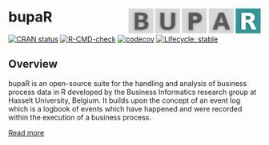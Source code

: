 # bupaR <img src="man/figures/logo.png" align="right" height="50" />

<!-- badges: start -->
[![CRAN status](https://www.r-pkg.org/badges/version/bupaR)](https://CRAN.R-project.org/package=bupaR/)
[![R-CMD-check](https://github.com/bupaverse/bupaR/workflows/R-CMD-check/badge.svg/)](https://github.com/bupaverse/bupaR/actions/)
[![codecov](https://codecov.io/gh/bupaverse/bupaR/branch/dev/graph/badge.svg?token=40OgWBneWv/)](https://app.codecov.io/gh/bupaverse/bupaR/)
[![Lifecycle: stable](https://lifecycle.r-lib.org/articles/figures/lifecycle-stable.svg)](https://lifecycle.r-lib.org/articles/stages.html#stable/)
<!-- badges: end -->

## Overview

bupaR is an open-source suite for the handling and analysis of business process data in R developed by the Business Informatics research group at Hasselt University, Belgium. It builds upon the concept of an event log which is a logbook of events which have happened and were recorded within the execution of a business process.

[Read more](https://bupar.net/)
